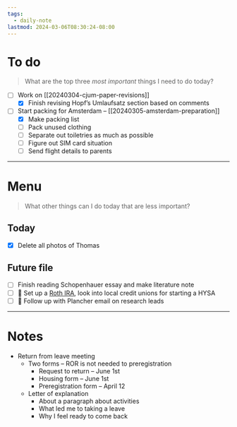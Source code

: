 ```yaml
---
tags:
  - daily-note
lastmod: 2024-03-06T08:30:24-08:00
---
```

# To do

> What are the top three *most important* things I need to do today?

- [ ] Work on [[20240304-cjum-paper-revisions]]
	- [x] Finish revising Hopf’s Umlaufsatz section based on comments
- [ ] Start packing for Amsterdam – [[20240305-amsterdam-preparation]]
	- [x] Make packing list
	- [ ] Pack unused clothing
	- [ ] Separate out toiletries as much as possible
	- [ ] Figure out SIM card situation
	- [ ] Send flight details to parents

----
# Menu

> What other things can I do today that are less important?
## Today

- [x] Delete all photos of Thomas
## Future file

- [ ] Finish reading Schopenhauer essay and make literature note
- [ ] 🌱 Set up a [Roth IRA](https://investor.vanguard.com/investor-resources-education/iras/roth-vs-traditional-ira), look into local credit unions for starting a HYSA
- [ ] 🌱 Follow up with Plancher email on research leads

---
# Notes

- Return from leave meeting
	- Two forms – ROR is not needed to preregistration
		- Request to return – June 1st
		- Housing form – June 1st
		- Preregistration form – April 12
	- Letter of explanation
		- About a paragraph about activities
		- What led me to taking a leave
		- Why I feel ready to come back